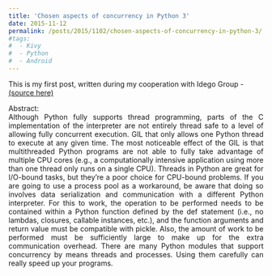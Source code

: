 ```yaml
---
title: 'Chosen aspects of concurrency in Python 3'
date: 2015-11-12
permalink: /posts/2015/1102/chosen-aspects-of-concurrency-in-python-3/
#tags:
#  - Kivy
#  - Python
#  - Android
---
```


This is my first post, written during my cooperation with Idego Group - <a href="https://idego-group.com/blog/chosen-aspects-of-concurrency-in-python-3/" target="_blank">(source here)</a><br/>
<p style="text-align:justify"> 
Abstract:<br/>
Although Python fully supports thread programming, parts of the C implementation of the interpreter are not entirely thread safe to a level of allowing fully concurrent execution. GIL that only allows one Python thread to execute at any given time. The most noticeable effect of the GIL is that multithreaded Python programs are not able to fully take advantage of multiple CPU cores (e.g., a computationally intensive application using more than one thread only runs on a single CPU). Threads in Python are great for I/O-bound tasks, but they’re a poor choice for CPU-bound problems.
If you are going to use a process pool as a workaround, be aware that doing so involves data serialization and communication with a different Python interpreter. For this to work, the operation to be performed needs to be contained within a Python function defined by the def statement (i.e., no lambdas, closures, callable instances, etc.), and the function arguments and return value must be compatible with pickle. Also, the amount of work to be performed must be sufficiently large to make up for the extra communication overhead. There are many Python modules that support concurrency by means threads and processes. Using them carefully can really speed up your programs.
</p>
